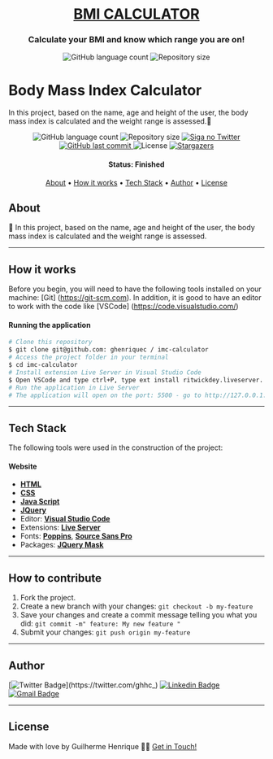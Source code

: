 <h1 align="center">
    <a href="https://ghenriquec.github.io/imc-calculator/"> BMI CALCULATOR </a>
</h1>

<h3 align="center">
    Calculate your BMI and know which range you are on!
</h3>

<p align="center">
  <img alt="GitHub language count" src="https://img.shields.io/github/languages/count/ghenriquec/imc-calculator?color=%2304D361">

  <img alt="Repository size" src="https://img.shields.io/github/repo-size/ghenriquec/imc-calculator">

# Body Mass Index Calculator
In this project, based on the name, age and height of the user, the body mass index is calculated and the weight range is assessed.💚

<p align="center">
  <img alt="GitHub language count" src="https://img.shields.io/github/languages/count/ghenriquec/imc-calculator?color=%2304D361">

  <img alt="Repository size" src="https://img.shields.io/github/repo-size/ghenriquec/imc-calculator">

  <a href="https://www.twitter.com/ghhc_/">
    <img alt="Siga no Twitter" src="https://img.shields.io/twitter/url?url=https%3A%2F%2Fgithub.com%2Fghenriquec%2Fimc-calculator">
  </a>
  
  <a href="https://github.com/ghenriquec/imc-calculator/commits/master">
    <img alt="GitHub last commit" src="https://img.shields.io/github/last-commit/ghenriquec/imc-calculator">
  </a>
    
   <img alt="License" src="https://img.shields.io/badge/license-MIT-brightgreen">
   <a href="https://github.com/ghenriquec/imc-calculator/stargazers">
    <img alt="Stargazers" src="https://img.shields.io/github/stars/ghenriquec/imc-calculator?style=social">
  </a>
</p>


<h4 align="center"> 
	 Status: Finished
</h4>

<p align="center">
 <a href="#about">About</a> •
 <a href="#how-it-works">How it works</a> • 
 <a href="#tech-stack">Tech Stack</a> • 
 <a href="#author">Author</a> • 
 <a href="#user-content-license">License</a>

</p>


## About

💚 In this project, based on the name, age and height of the user, the body mass index is calculated and the weight range is assessed.

---

## How it works

Before you begin, you will need to have the following tools installed on your machine:
[Git] (https://git-scm.com).
In addition, it is good to have an editor to work with the code like [VSCode] (https://code.visualstudio.com/)


#### Running the application

```bash
# Clone this repository
$ git clone git@github.com: ghenriquec / imc-calculator
# Access the project folder in your terminal
$ cd imc-calculator
# Install extension Live Server in Visual Studio Code
$ Open VSCode and type ctrl+P, type ext install ritwickdey.liveserver.
# Run the application in Live Server
# The application will open on the port: 5500 - go to http://127.0.0.1:5500
```
---
## Tech Stack

The following tools were used in the construction of the project:

#### **Website** 

-   **[HTML](https://devdocs.io/html/)**
-   **[CSS](https://devdocs.io/css/)**
-   **[Java Script](https://devdocs.io/javascript/)**
-   **[JQuery](https://devdocs.io/jquery/)**
-   Editor:  **[Visual Studio Code](https://code.visualstudio.com/)** 
-   Extensions:  **[Live Server](https://marketplace.visualstudio.com/items?itemName=ritwickdey.LiveServere)**
-   Fonts:  **[Poppins](https://fonts.google.com/specimen/Poppins)**,  **[Source Sans Pro](https://fonts.google.com/specimen/Source+Sans+Pro)**
-   Packages: **[JQuery Mask](https://cdnjs.com/libraries/jquery.mask/1.11.2)**


---

## How to contribute

1. Fork the project.
2. Create a new branch with your changes: `git checkout -b my-feature`
3. Save your changes and create a commit message telling you what you did: `git commit -m" feature: My new feature "`
4. Submit your changes: `git push origin my-feature`
---

## Author

[![Twitter Badge](https://img.shields.io/badge/-@ghhc_-1ca0f1?style=flat-square&labelColor=1ca0f1&logo=twitter&logoColor=white&link=https://twitter.com/ghhc_)](https://twitter.com/ghhc_) [![Linkedin Badge](https://img.shields.io/badge/-Guilherme-blue?style=flat-square&logo=Linkedin&logoColor=white&link=https://https://www.linkedin.com/in/ghenriquec/)](https://www.linkedin.com/in/ghenriquec/) 
[![Gmail Badge](https://img.shields.io/badge/-guiihenriquecs@gmail.com-c14438?style=flat-square&logo=Gmail&logoColor=white&link=mailto:guiihenriquecs@gmail.com)](mailto:guiihenriquecs@gmail.com)

---

## License

Made with love by Guilherme Henrique 👋🏽 [Get in Touch!](https://www.linkedin.com/in/ghenriquec/)
</p>
